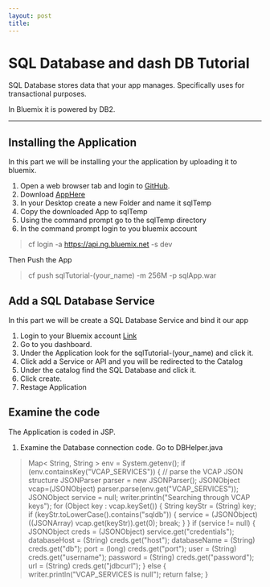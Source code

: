 ```yaml
---
layout: post
title: 
---
```


SQL Database and dash DB Tutorial
===================


SQL Database stores data that your app manages. Specifically uses for  transactional purposes. 

In Bluemix it is powered by DB2.

----------


Installing the Application
-------------
In this part we will be installing your the application by uploading it to bluemix.

 1.  Open a web browser tab and login to [GitHub](https://github.com).
 2. Download [AppHere](https://github.com/IamLance/sql-databases/blob/master/build/libs/sqlApp.war)
 3. In your Desktop create a new Folder and name it sqlTemp 
 4.  Copy the downloaded App to sqlTemp
 5.  Using the command prompt go to the sqlTemp directory
 6.  In the command prompt login to you bluemix account

> cf login -a https://api.ng.bluemix.net -s dev


 Then Push the App
> cf push sqlTutorial-(your_name) -m 256M -p sqlApp.war

Add a SQL Database Service
-------------
In this part we will be create a SQL Database Service and bind it our app


1. Login to your Bluemix account [Link](https://console.ng.bluemix.net/)
2.  Go to you dashboard.
3.  Under the Application look for the sqlTutorial-(your_name) and click it.
4.  Click add a Service or API and you will be redirected to the Catalog
5.  Under the catalog find the SQL Database and click it.
6.  Click create.
7. Restage Application


Examine the code
-------------
 The Application is coded in JSP.
 
1.  Examine the Database connection code. Go to DBHelper.java
>  Map< String, String > env = System.getenv();
>  if (env.containsKey("VCAP_SERVICES")) {
            // parse the VCAP JSON structure
            JSONParser parser = new JSONParser();
            JSONObject vcap=(JSONObject) parser.parse(env.get("VCAP_SERVICES"));
            JSONObject service = null;
            writer.println("Searching through VCAP keys");
            for (Object key : vcap.keySet()) {
                String keyStr = (String) key;
                if (keyStr.toLowerCase().contains("sqldb")) {
                    service = (JSONObject) ((JSONArray) vcap.get(keyStr)).get(0);
                    break;
                }
            }
            if (service != null) {
                JSONObject creds = (JSONObject) service.get("credentials");
                databaseHost = (String) creds.get("host");
                databaseName = (String) creds.get("db");
                port = (long) creds.get("port");
                user = (String) creds.get("username");
                password = (String) creds.get("password");
                url = (String) creds.get("jdbcurl");
            } else {
                writer.println("VCAP_SERVICES is null");
                return false;
            }